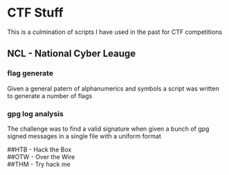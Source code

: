 # CTF Stuff
This is a culmination of scripts I have used in the past for CTF competitions

## NCL - National Cyber Leauge<br>
### flag generate
Given a general patern of alphanumerics and symbols a script was written to generate a number of flags
### gpg log analysis
The challenge was to find a valid signature when given a bunch of gpg signed messages in a single file with a uniform format

##HTB - Hack the Box<br>
##OTW - Over the Wire<br>
##THM - Try hack me<br>
